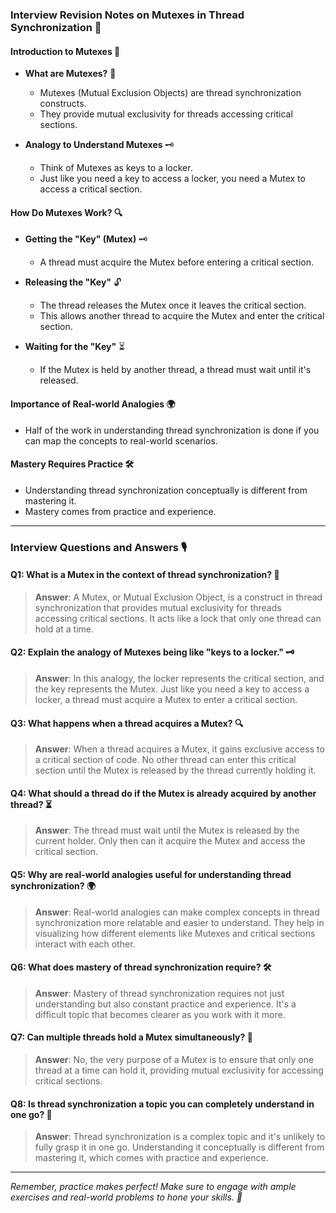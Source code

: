 ### Interview Revision Notes on Mutexes in Thread Synchronization 📝

#### Introduction to Mutexes 🔐
- **What are Mutexes?** 🤔  
  - Mutexes (Mutual Exclusion Objects) are thread synchronization constructs.
  - They provide mutual exclusivity for threads accessing critical sections.

- **Analogy to Understand Mutexes** 🗝  
  - Think of Mutexes as keys to a locker.
  - Just like you need a key to access a locker, you need a Mutex to access a critical section.

#### How Do Mutexes Work? 🔍
- **Getting the "Key" (Mutex)** 🗝  
  - A thread must acquire the Mutex before entering a critical section.

- **Releasing the "Key"** 🔓  
  - The thread releases the Mutex once it leaves the critical section.
  - This allows another thread to acquire the Mutex and enter the critical section.

- **Waiting for the "Key"** ⏳  
  - If the Mutex is held by another thread, a thread must wait until it's released.

#### Importance of Real-world Analogies 🌍
- Half of the work in understanding thread synchronization is done if you can map the concepts to real-world scenarios.

#### Mastery Requires Practice 🛠
- Understanding thread synchronization conceptually is different from mastering it.
- Mastery comes from practice and experience.

---

### Interview Questions and Answers 🎙

#### Q1: What is a Mutex in the context of thread synchronization? 🔐
> **Answer**: A Mutex, or Mutual Exclusion Object, is a construct in thread synchronization that provides mutual exclusivity for threads accessing critical sections. It acts like a lock that only one thread can hold at a time.

#### Q2: Explain the analogy of Mutexes being like "keys to a locker." 🗝
> **Answer**: In this analogy, the locker represents the critical section, and the key represents the Mutex. Just like you need a key to access a locker, a thread must acquire a Mutex to enter a critical section.

#### Q3: What happens when a thread acquires a Mutex? 🔍
> **Answer**: When a thread acquires a Mutex, it gains exclusive access to a critical section of code. No other thread can enter this critical section until the Mutex is released by the thread currently holding it.

#### Q4: What should a thread do if the Mutex is already acquired by another thread? ⏳
> **Answer**: The thread must wait until the Mutex is released by the current holder. Only then can it acquire the Mutex and access the critical section.

#### Q5: Why are real-world analogies useful for understanding thread synchronization? 🌍
> **Answer**: Real-world analogies can make complex concepts in thread synchronization more relatable and easier to understand. They help in visualizing how different elements like Mutexes and critical sections interact with each other.

#### Q6: What does mastery of thread synchronization require? 🛠
> **Answer**: Mastery of thread synchronization requires not just understanding but also constant practice and experience. It's a difficult topic that becomes clearer as you work with it more.

#### Q7: Can multiple threads hold a Mutex simultaneously? 🚫
> **Answer**: No, the very purpose of a Mutex is to ensure that only one thread at a time can hold it, providing mutual exclusivity for accessing critical sections.

#### Q8: Is thread synchronization a topic you can completely understand in one go? 🤔
> **Answer**: Thread synchronization is a complex topic and it's unlikely to fully grasp it in one go. Understanding it conceptually is different from mastering it, which comes with practice and experience.

---

*Remember, practice makes perfect! Make sure to engage with ample exercises and real-world problems to hone your skills. 🎯*
